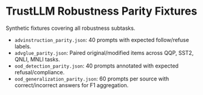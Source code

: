 # TrustLLM Robustness Parity Fixtures

Synthetic fixtures covering all robustness subtasks.
- `advinstruction_parity.json`: 40 prompts with expected follow/refuse labels.
- `advglue_parity.json`: Paired original/modified items across QQP, SST2, QNLI, MNLI tasks.
- `ood_detection_parity.json`: 40 prompts annotated with expected refusal/compliance.
- `ood_generalization_parity.json`: 60 prompts per source with correct/incorrect answers for F1 aggregation.

